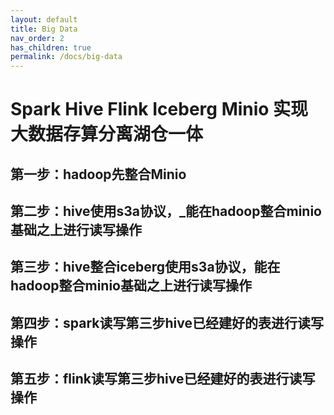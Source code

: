 ```yaml
---
layout: default
title: Big Data
nav_order: 2
has_children: true
permalink: /docs/big-data
---
```


# Spark Hive Flink Iceberg Minio 实现大数据存算分离湖仓一体

## 第一步：hadoop先整合Minio
## 第二步：hive使用s3a协议，_能在hadoop整合minio基础之上进行读写操作
## 第三步：hive整合iceberg使用s3a协议，能在hadoop整合minio基础之上进行读写操作
## 第四步：spark读写第三步hive已经建好的表进行读写操作
## 第五步：flink读写第三步hive已经建好的表进行读写操作